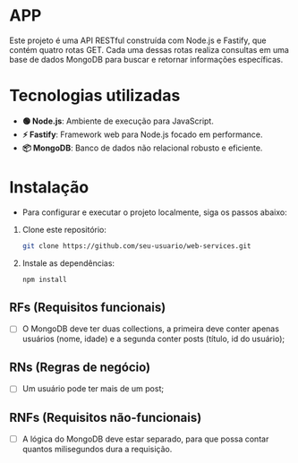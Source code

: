 # APP 

Este projeto é uma API RESTful construída com Node.js e Fastify, que contém quatro rotas GET. Cada uma dessas rotas realiza consultas em uma base de dados MongoDB para buscar e retornar informações específicas.

# Tecnologias utilizadas

- **🟢 Node.js**: Ambiente de execução para JavaScript.
- **⚡ Fastify**: Framework web para Node.js focado em performance.
- **📦 MongoDB**: Banco de dados não relacional robusto e eficiente.

# Instalação

- Para configurar e executar o projeto localmente, siga os passos abaixo:

1. Clone este repositório:
   ```bash
   git clone https://github.com/seu-usuario/web-services.git 
   ```
2. Instale as dependências:
    ```bash
    npm install
    ```

## RFs (Requisitos funcionais)

- [ ] O MongoDB deve ter duas collections, a primeira deve conter apenas usuários (nome, idade) e a segunda conter posts (título, id do usuário);

## RNs (Regras de negócio)

- [ ] Um usuário pode ter mais de um post;

## RNFs (Requisitos não-funcionais)

- [ ] A lógica do MongoDB deve estar separado, para que possa contar quantos milisegundos dura a requisição.